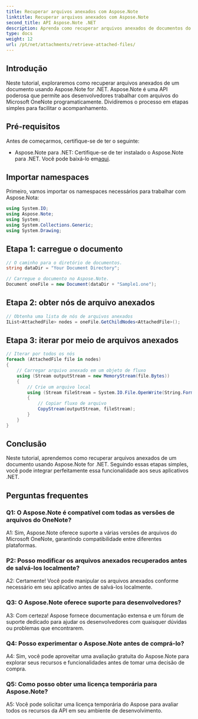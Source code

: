 ```yaml
---
title: Recuperar arquivos anexados com Aspose.Note
linktitle: Recuperar arquivos anexados com Aspose.Note
second_title: API Aspose.Note .NET
description: Aprenda como recuperar arquivos anexados de documentos do Microsoft OneNote usando Aspose.Note for .NET. Siga as etapas para carregar, obter nós e iterar por meio de anexos.
type: docs
weight: 12
url: /pt/net/attachments/retrieve-attached-files/
---
```

## Introdução

Neste tutorial, exploraremos como recuperar arquivos anexados de um documento usando Aspose.Note for .NET. Aspose.Note é uma API poderosa que permite aos desenvolvedores trabalhar com arquivos do Microsoft OneNote programaticamente. Dividiremos o processo em etapas simples para facilitar o acompanhamento.

## Pré-requisitos

Antes de começarmos, certifique-se de ter o seguinte:

-  Aspose.Note para .NET: Certifique-se de ter instalado o Aspose.Note para .NET. Você pode baixá-lo em[aqui](https://releases.aspose.com/note/net/).

## Importar namespaces

Primeiro, vamos importar os namespaces necessários para trabalhar com Aspose.Nota:

```csharp
using System.IO;
using Aspose.Note;
using System;
using System.Collections.Generic;
using System.Drawing;
```

## Etapa 1: carregue o documento

```csharp
// O caminho para o diretório de documentos.
string dataDir = "Your Document Directory";

// Carregue o documento no Aspose.Note.
Document oneFile = new Document(dataDir + "Sample1.one");
```

## Etapa 2: obter nós de arquivo anexados

```csharp
// Obtenha uma lista de nós de arquivos anexados
IList<AttachedFile> nodes = oneFile.GetChildNodes<AttachedFile>();
```

## Etapa 3: iterar por meio de arquivos anexados

```csharp
// Iterar por todos os nós
foreach (AttachedFile file in nodes)
{
    // Carregar arquivo anexado em um objeto de fluxo
    using (Stream outputStream = new MemoryStream(file.Bytes))
    {
        // Crie um arquivo local
        using (Stream fileStream = System.IO.File.OpenWrite(String.Format(dataDir + file.FileName)))
        {
            // Copiar fluxo de arquivo
            CopyStream(outputStream, fileStream);
        }
    }
}
```

## Conclusão

Neste tutorial, aprendemos como recuperar arquivos anexados de um documento usando Aspose.Note for .NET. Seguindo essas etapas simples, você pode integrar perfeitamente essa funcionalidade aos seus aplicativos .NET.

## Perguntas frequentes

### Q1: O Aspose.Note é compatível com todas as versões de arquivos do OneNote?

A1: Sim, Aspose.Note oferece suporte a várias versões de arquivos do Microsoft OneNote, garantindo compatibilidade entre diferentes plataformas.

### P2: Posso modificar os arquivos anexados recuperados antes de salvá-los localmente?

A2: Certamente! Você pode manipular os arquivos anexados conforme necessário em seu aplicativo antes de salvá-los localmente.

### Q3: O Aspose.Note oferece suporte para desenvolvedores?

A3: Com certeza! Aspose fornece documentação extensa e um fórum de suporte dedicado para ajudar os desenvolvedores com quaisquer dúvidas ou problemas que encontrarem.

### Q4: Posso experimentar o Aspose.Note antes de comprá-lo?

A4: Sim, você pode aproveitar uma avaliação gratuita do Aspose.Note para explorar seus recursos e funcionalidades antes de tomar uma decisão de compra.

### Q5: Como posso obter uma licença temporária para Aspose.Note?

A5: Você pode solicitar uma licença temporária do Aspose para avaliar todos os recursos da API em seu ambiente de desenvolvimento.